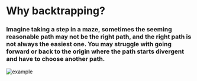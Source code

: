 # Why backtrapping?

### Imagine taking a step in a maze, sometimes the seeming reasonable path may not be the right path, and the right path is not always the easiest one. You may struggle with going forward or back to the origin where the path starts divergent and have to choose another path.  

![][Exp_fig1] 


















[Exp_fig1]:./figs/maze.png "example"
